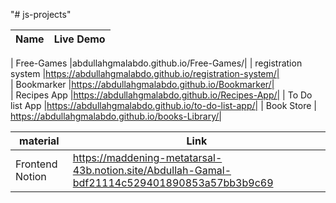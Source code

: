"# js-projects" 
 
  | Name  | Live Demo  |                                                                                                    
|----------|----------|

| Free-Games |abdullahgmalabdo.github.io/Free-Games/|
| registration system |https://abdullahgmalabdo.github.io/registration-system/|                                    
| Bookmarker  |https://abdullahgmalabdo.github.io/Bookmarker/|                                                                          
| Recipes App  |https://abdullahgmalabdo.github.io/Recipes-App/|
| To Do list App  |https://abdullahgmalabdo.github.io/to-do-list-app/|
| Book Store | https://abdullahgmalabdo.github.io/books-Library/|








  | material   | Link |
|----------|----------|
| Frontend Notion |https://maddening-metatarsal-43b.notion.site/Abdullah-Gamal-bdf21114c529401890853a57bb3b9c69|



